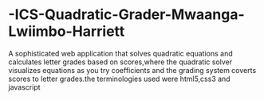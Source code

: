 # -ICS-Quadratic-Grader-Mwaanga-Lwiimbo-Harriett
A  sophisticated web application that solves quadratic equations and calculates letter grades based on scores,where the quadratic solver visualizes equations as you try coefficients and the grading system coverts scores to letter grades.the terminologies used were html5,css3 and javascript

